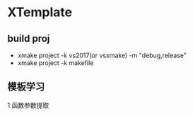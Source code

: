 # XTemplate

## build proj

- xmake project -k vs2017(or vsxmake) -m "debug,release"
- xmake project -k makefile

## 模板学习

1.函数参数提取
